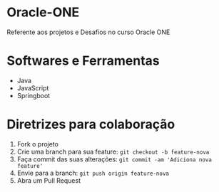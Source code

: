 # Oracle-ONE
Referente aos projetos e Desafios no curso Oracle ONE

# Softwares e Ferramentas
- Java
- JavaScript
- Springboot

# Diretrizes para colaboração
1. Fork o projeto
2. Crie uma branch para sua feature: `git checkout -b feature-nova`
3. Faça commit das suas alterações: `git commit -am 'Adiciona nova feature'`
4. Envie para a branch: `git push origin feature-nova`
5. Abra um Pull Request
